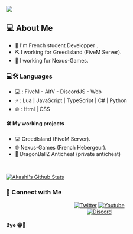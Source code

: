<img border="0" src="https://i.pinimg.com/originals/16/02/b2/1602b26c05ee78120695d592a68b8912.gif">

<h2> 💻 About Me </h2>

- 🏴 I'm French student Developper .
- ⛏️ I working for GreedIsland (FiveM Server).
- 🔨 I working for Nexus-Games.

<h3> 💻🛠️ Languages </h3>

- 💻 : FiveM - AltV - DiscordJS - Web
- ⚡ : Lua | JavaScript | TypeScript | C# | Python
- 🌐 : Html | CSS

<h4> 🛠️ My working projects </h4>

- 💻 GreedIsland (FiveM Server).
- 🌐 Nexus-Games (French Hebergeur).
- 🐉 DragonBallZ Anticheat (private anticheat)

<br/>

[![Akashi's Github Stats](https://github-readme-stats.vercel.app/api?username=ssakashi&show_icons=true)](https://github.com/ssAkashi)

<h3> 📱 Connect with Me </h3>

<p align="center">
  <a href="https://twitter.com/Akashiw3b"><img alt="Twitter" src="https://img.shields.io/badge/Twitter-Akashiw3b-blue?style=flat-square&logo=twitter"></a>
  <a href="https://www.youtube.com/channel/UCXF-1hJcILdYTDBw-4y541Q?view_as=subscriber"><img alt="Youtube" src="https://img.shields.io/badge/YouTube-Akashi-red?style=flat-square&logo=youtube"></a> <br>
    <a href="https://discord.com/users/779763302069698561"><img alt="Discord" src="https://img.shields.io/badge/Discord-Akashi-blue?style=flat-square&logo=discord"></a> <br>
  
  <h4> Bye 😁👋 </h4>
